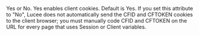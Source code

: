 Yes or No. Yes enables client cookies. Default is Yes. If you set this attribute to
		"No", Lucee does not automatically send the CFID and CFTOKEN cookies to the client browser;
		you must manually code CFID and CFTOKEN on the URL for every page that uses Session or Client variables.